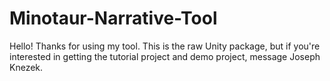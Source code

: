 # Minotaur-Narrative-Tool
Hello! Thanks for using my tool.
This is the raw Unity package, but if you're interested in getting the tutorial project and demo project, message Joseph Knezek.
